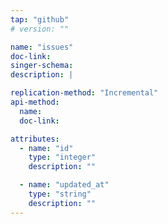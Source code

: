 ```yaml
---
tap: "github"
# version: ""

name: "issues"
doc-link:
singer-schema:
description: |

replication-method: "Incremental"
api-method:
  name:
  doc-link:

attributes:
  - name: "id"
    type: "integer"
    description: ""

  - name: "updated_at"
    type: "string"
    description: ""
---
```

